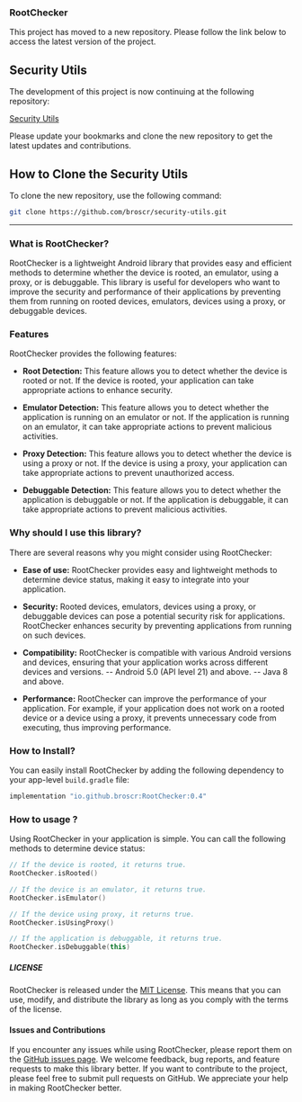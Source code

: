 ### RootChecker
This project has moved to a new repository. Please follow the link below to access the latest version of the project.

## Security Utils

The development of this project is now continuing at the following repository:

[Security Utils](https://github.com/broscr/security-utils)

Please update your bookmarks and clone the new repository to get the latest updates and contributions.

## How to Clone the Security Utils

To clone the new repository, use the following command:

```bash
git clone https://github.com/broscr/security-utils.git
```
---

### What is RootChecker?

RootChecker is a lightweight Android library that provides easy and efficient methods to determine whether the device is rooted, an emulator, using a proxy, or is debuggable. This library is useful for developers who want to improve the security and performance of their applications by preventing them from running on rooted devices, emulators, devices using a proxy, or debuggable devices.

### Features

RootChecker provides the following features:

- **Root Detection:** This feature allows you to detect whether the device is rooted or not. If the device is rooted, your application can take appropriate actions to enhance security.

- **Emulator Detection:** This feature allows you to detect whether the application is running on an emulator or not. If the application is running on an emulator, it can take appropriate actions to prevent malicious activities.

- **Proxy Detection:** This feature allows you to detect whether the device is using a proxy or not. If the device is using a proxy, your application can take appropriate actions to prevent unauthorized access.

- **Debuggable Detection:** This feature allows you to detect whether the application is debuggable or not. If the application is debuggable, it can take appropriate actions to prevent malicious activities.

### Why should I use this library?

There are several reasons why you might consider using RootChecker:

- **Ease of use:** RootChecker provides easy and lightweight methods to determine device status, making it easy to integrate into your application.

- **Security:** Rooted devices, emulators, devices using a proxy, or debuggable devices can pose a potential security risk for applications. RootChecker enhances security by preventing applications from running on such devices.

- **Compatibility:** RootChecker is compatible with various Android versions and devices, ensuring that your application works across different devices and versions.
  --  Android 5.0 (API level 21) and above.
  --  Java 8 and above.

- **Performance:** RootChecker can improve the performance of your application. For example, if your application does not work on a rooted device or a device using a proxy, it prevents unnecessary code from executing, thus improving performance.


### How to Install?

You can easily install RootChecker by adding the following dependency to your app-level `build.gradle` file:

```groovy
implementation "io.github.broscr:RootChecker:0.4"
```
### How to usage ?

Using RootChecker in your application is simple. You can call the following methods to determine device status:

```kotlin
// If the device is rooted, it returns true. 
RootChecker.isRooted()

// If the device is an emulator, it returns true. 
RootChecker.isEmulator()

// If the device using proxy, it returns true.
RootChecker.isUsingProxy()

// If the application is debuggable, it returns true.
RootChecker.isDebuggable(this)
```

[](./image.png)

##### LICENSE

RootChecker is released under the [MIT License](https://github.com/broscr/RootChecker/blob/master/LICENSE). This means that you can use, modify, and distribute the library as long as you comply with the terms of the license.

#### Issues and Contributions

If you encounter any issues while using RootChecker, please report them on the [GitHub issues page](https://github.com/broscr/RootChecker/issues). We welcome feedback, bug reports, and feature requests to make this library better. If you want to contribute to the project, please feel free to submit pull requests on GitHub. We appreciate your help in making RootChecker better.
